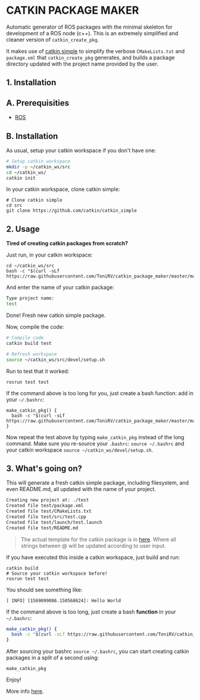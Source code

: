 # CATKIN PACKAGE MAKER

Automatic generator of ROS packages with the minimal skeleton for development of a ROS node (c++). This is an extremely simplified and cleaner version of `catkin_create_pkg`.

It makes use of [catkin simple](https://github.com/catkin/catkin_simple) to simplify the verbose `CMakeLists.txt` and `package.xml` that `catkin_create_pkg` generates, and builds a package directory updated with the project name provided by the user.

## 1. Installation

## A. Prerequisities

- [ROS](https://www.ros.org/install/)

## B. Installation

As usual, setup your catkin workspace if you don't have one:

```bash
# Setup catkin workspace
mkdir -p ~/catkin_ws/src
cd ~/catkin_ws/
catkin init
```

In your catkin workspace, clone catkin simple:

```
# Clone catkin simple
cd src
git clone https://github.com/catkin/catkin_simple
```

## 2. Usage

**Tired of creating catkin packages from scratch?**

Just run, in your catkin workspace:

```
cd ~/catkin_ws/src
bash -c "$(curl -sLf https://raw.githubusercontent.com/ToniRV/catkin_package_maker/master/make_catkin_pkg.sh)"
```

And enter the name of your catkin package:

```bash
Type project name:
test
```

Done! Fresh new catkin simple package.

Now, compile the code:

```bash
# Compile code
catkin build test

# Refresh workspace
source ~/catkin_ws/src/devel/setup.sh
```

Run to test that it worked:
```
rosrun test test
```

If the command above is too long for you, just create a bash function: add in your `~/.bashrc`:

```
make_catkin_pkg() {
  bash -c "$(curl -sLf https://raw.githubusercontent.com/ToniRV/catkin_package_maker/master/make_catkin_pkg.sh)"
}
```

Now repeat the test above by typing `make_catkin_pkg` instead of the long command.
Make sure you re-source your `.bashrc`: `source ~/.bashrc` and your catkin workspace `source ~/catkin_ws/devel/setup.sh`.

## 3. What's going on?

This will generate a fresh catkin simple package, including filesystem, and even README.md, all updated with the name of your project.

```bash
Creating new project at: ./test
Created file test/package.xml
Created file test/CMakeLists.txt
Created file test/src/test.cpp
Created file test/launch/test.launch
Created file test/README.md
```

> The actual template for the catkin package is in [here](./template). Where all strings between @ will be updated according to user input.

If you have executed this inside a catkin workspace, just build and run:

```
catkin build
# Source your catkin workspace before!
rosrun test test
```

You should see something like:
```
[ INFO] [1569099086.150568624]: Hello World
```

If the command above is too long, just create a bash **function** in your `~/.bashrc`:

```bash
make_catkin_pkg() {
  bash -c "$(curl -sLf https://raw.githubusercontent.com/ToniRV/catkin_package_maker/master/make_catkin_pkg.sh)"
}
```

After sourcing your bashrc `source ~/.bashrc`, you can start creating catkin packages in a split of a second using:
```
make_catkin_pkg
```

Enjoy!

More info [here](http://www.mit.edu/~arosinol/2019/09/21/ROS_Catkin_Package_Maker/).
